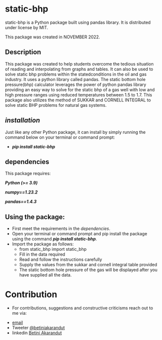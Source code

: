 # static-bhp

static-bhp is a Python package built using pandas library. It is distributed under license by MIT.

This package was created in NOVEMBER 2022.

## Description
This package was created to help students overcome the tedious situation of reading and interpolating from graphs and tables. It can also be used to solve static bhp problems within the statedconditions in the oil and gas industry. It uses a python library called pandas. The static bottom hole pressure(bhp) calculator leverages the power of python pandas library providing an easy way to solve for the static bhp of a gas well with low and high pressure ranges using reduced temperatures between 1.5 to 1.7.
This package also utilizes the method of SUKKAR and CORNELL INTEGRAL to solve static BHP problems for natural gas systems.

## _installation_

Just like any other Python package, it can install by simply running the command below on your terminal or command prompt:

* **_pip install static-bhp_**

## dependencies

This package requires:

**_Python (>= 3.9)_**

**_numpy==1.23.2_**

**_pandas==1.4.3_**

## Using the package:
* First meet the requirements in the _dependencies_.
* Open your terminal or command prompt and pip install the package using the command **_pip install static-bhp_**.
* Import the package as follows:
	* from static_bhp import static_bhp
	* Fill in the data required
	* Read and follow the instructions carefully
	* Supply the values from the sukkar and cornell integral table provided
	* The static bottom hole pressure of the gas will be displayed after you have supplied all the data.

# Contribution
* For contributions, suggestions and constructive criticisms reach out to me via:
- [email](betiniakarandut@gmail.com)
- Tweeter [@betiniakarandut](https://www.tweeter.com/betiniakarandut)
- linkedin [Betini Akarandut](https://www.linkedin.com/in/betini-akarandut-24654321a)
